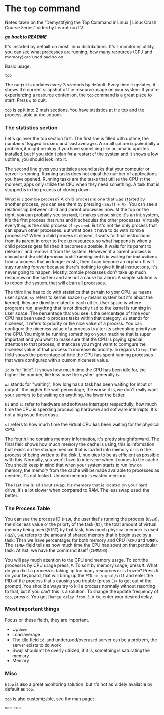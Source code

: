 # The `top` command

Notes taken on the "Demystifying the Top Command in Linux | Linux Crash Course
Series" video by LearnLinuxTV.

[***go back to README***](/README.md)

It's installed by default on most Linux distributions. It's a monitoring
utility, you can see what processes are running, how many resources (CPU and
memory) are used and so on.

Basic usage:

    top

The output is updates every 3 seconds by default. Every time it updates, it
shows the current snapshot of the resource usage on your system. If you're
experiencing a resource contention, the `top` command is a great place to
start. Press `q` to quit.

`top` is split into 2 main sections. You have statistics at the top and the
process table at the bottom. 

### The statistics section 

Let's go over the top section first. The first line is filled with uptime, the
number of logged in users and load averages. A small uptime is potentially a
problem, it might be okay if you have something like automatic updates
installed, but if you didn't plan for a restart of the system and it shows a
low uptime, you should look into it. 

The second line gives you statistics around tasks that your computer or server
is running. Running tasks does not equal the number of applications you have
opened. Running tasks are the tasks that utilize the CPU at the moment, apps
only utilize the CPU when they need something. A task that is stopped is in the
process of closing down. 

What is a zombie process? A child process is one that was started by another
process, you can see them by pressing `<Shift + V>`. You can see a relationship
between child and parent processes now. At the top on the right, you can
probably see `systemd`, it makes sense since it's an init system, it's the
first process that runs and it schedules the other processes. Virtually
everything is the child process of `systemd`. But it's not the only process
that can spawn other processes. But what does it have to do with zombie
processes? When a child process is closed, it waits for final instructions from
its parent in order to free up resources, so what happens is when a child
process gets finished it becomes a zombie, it waits for its parent to release
it and remove it from the system. However, if a parent process is closed and
the child process is still running and it is waiting for instructions from a
process that no longer exists, then it can become an orphan. It will stay
running forever because there's nothing to give it final instructions, it's
never going to happen. Mostly, zombie processes don't take up much resources on
the system and are not a cause for alarm. A simple solution is to reboot the
system, that will clean all processes.

The third line has to do with statistics that pertain to your CPU. `us` means
user space, `sy` refers to kernel space (`sy` means system but it's about the
kernel), they are directly related to each other. User space is where programs
run, anything that is not directly tied to the kernel is running in user space.
The percentage that you see is the percentage of time your CPU has been used to
process tasks within that category. `ni` stands for niceness, it refers to
priority or the nice value of a process. You can configure the niceness value
of a process to alter its scheduling priority on the CPU. You might be running
something on your machine that is super important and you want to make sure
that the CPU is paying special attention to that process, in that case you
might want to configure the niceness value of that process to increase its
priority. In regards to `top`, the field shows the percentage of time the CPU
has spent running processes that were configured with a custom niceness value.

`id` is for "idle". It shows how much time the CPU has been idle for, the
higher the number, the less busy the system generally is.

`wa` stands for "waiting", how long has a task has been waiting for input or
output. The higher the wait percentage, the worse it is, we don't really want
your servers to be waiting on anything, the lower the better.

`hi` and `si` refer to hardware and software interrupts respectfully, how much
time the CPU is spending processing hardware and software interrupts. It's not
a big issue these days.

`st` refers to how much time the virtual CPU has been waiting for the physical
CPU.

The fourth line contains memory information, it's pretty straightforward. The
final field shows how much memory the cache is using, this is information that
exists on the storage medium that is loaded into memory or is in the process of
being written to the disk. Linux tries to be as efficient as possible with
this. Normally, you won't have to intervene when it comes to the cache. You
should keep in mind that when your system starts to run low on memory, the
memory from the cache will be made available to processes as needed, it's not
locked. Unused memory is wasted memory.

The last line is all about swap. It's memory that is located on your hard
drive, it's a lot slower when compared to RAM. The less swap used, the better.

### The Process Table

You can see the process ID (`PID`), the user that's running the process
(`USER`), the niceness value or the priorty of the task (`NI`), the total
amount of virtual memory being used (`VIRT`) by that task, how much physical
memory is used (`RES`), `SHR` refers to the amount of shared memory that is 
begin used by a task. Then we have percentages for both memory and CPU (`%CPU`
and `%MEM`). The `TIME+` field tells us how much time the CPU has spent on that
particular task. At last, we have the command itself (`COMMAND`).

You will pay much attention to the CPU and memory usage. To sort the processes
by CPU usage press, `P`. To sort by memory usage, press `M`. What do you do if
a process is taking up too many resources or is frozen? Press `k` on your
keyboard, that will bring up the `PID to signal/kill` and enter the PID of the
process that's causing you trouble (press `Esc` to get out of the prompt). You
should always try to kill a process normally without resorting to that, but if
you can't this is a solution. To change the update frequency of `top`, press
`d`. You get `Change delay from 3.0 to`, enter your desired delay. 

### Most important things

Focus on these fields, they are important.

- Uptime
- Load average
- The idle field `id`, and underused/overused server can be a problem, the
  server exists to do work
- Swap shouldn't be overly utilized, if it is, something is saturating the
  memory
- Memory

### Misc

`htop` is also a great monitoring solution, but it's not as widely available by
default as `top`.

`top` is also customizable, see the man pages:

    man top
